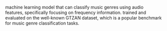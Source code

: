  machine learning model that can classify music genres using audio features, specifically focusing on frequency information. trained and evaluated on the well-known GTZAN dataset, which is a popular benchmark for music genre classification tasks.
